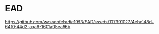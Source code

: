 # EAD

https://github.com/wossenfekadie1993/EAD/assets/107991027/4ebe148d-64f0-44d2-aba6-1601a05ea96b

